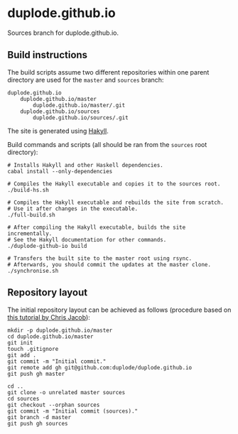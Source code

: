 duplode.github.io
=================

Sources branch for duplode.github.io.

Build instructions
------------------

The build scripts assume two different repositories within one parent
directory are used for the `master` and `sources` branch:

    duplode.github.io
        duplode.github.io/master
            duplode.github.io/master/.git
        duplode.github.io/sources
            duplode.github.io/sources/.git

The site is generated using [Hakyll](http://jaspervdj.be/hakyll/).

Build commands and scripts (all should be ran from the `sources` root
directory):

    # Installs Hakyll and other Haskell dependencies.
    cabal install --only-dependencies

    # Compiles the Hakyll executable and copies it to the sources root.
    ./build-hs.sh

    # Compiles the Hakyll executable and rebuilds the site from scratch.
    # Use it after changes in the executable.
    ./full-build.sh

    # After compiling the Hakyll executable, builds the site incrementally.
    # See the Hakyll documentation for other commands.
    ./duplode-github-io build

    # Transfers the built site to the master root using rsync.
    # Afterwards, you should commit the updates at the master clone.
    ./synchronise.sh

Repository layout
-----------------

The initial repository layout can be achieved as follows (procedure based on
[this tutorial by Chris Jacob](https://gist.github.com/chrisjacob/833223)):

    mkdir -p duplode.github.io/master
    cd duplode.github.io/master
    git init
    touch .gitignore
    git add .
    git commit -m "Initial commit."
    git remote add gh git@github.com:duplode/duplode.github.io
    git push gh master

    cd ..
    git clone -o unrelated master sources
    cd sources
    git checkout --orphan sources
    git commit -m "Initial commit (sources)."
    git branch -d master
    git push gh sources
